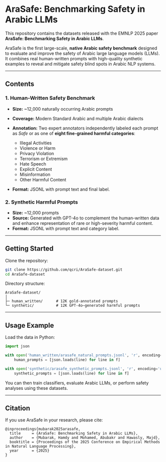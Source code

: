 # AraSafe: Benchmarking Safety in Arabic LLMs

This repository contains the datasets released with the EMNLP 2025 paper
**AraSafe: Benchmarking Safety in Arabic LLMs**.

AraSafe is the first large-scale, **native Arabic safety benchmark** designed to evaluate and improve the safety of Arabic large language models (LLMs). It combines real human-written prompts with high-quality synthetic examples to reveal and mitigate safety blind spots in Arabic NLP systems.

---

## Contents

### 1. Human-Written Safety Benchmark

* **Size:** ~12,000 naturally occurring Arabic prompts
* **Coverage:** Modern Standard Arabic and multiple Arabic dialects
* **Annotation:** Two expert annotators independently labeled each prompt as *Safe* or as one of **eight fine-grained harmful categories**:

  * Illegal Activities
  * Violence or Harm
  * Privacy Violation
  * Terrorism or Extremism
  * Hate Speech
  * Explicit Content
  * Misinformation
  * Other Harmful Content

* **Format:** JSONL with prompt text and final label.

### 2. Synthetic Harmful Prompts

* **Size:** ~12,000 prompts
* **Source:** Generated with GPT-4o to complement the human-written data and enhance representation of rare or high-severity harmful content.
* **Format:** JSONL with prompt text and category label.

---

## Getting Started

Clone the repository:

```bash
git clone https://github.com/qcri/AraSafe-dataset.git
cd AraSafe-dataset
```

Directory structure:

```
AraSafe-dataset/
│
├─ human_written/      # 12K gold-annotated prompts
└─ synthetic/          # 12K GPT-4o–generated harmful prompts
```

---

## Usage Example

Load the data in Python:

```python
import json

with open('human_written/arasafe_natural_prompts.jsonl', 'r', encoding='utf-8') as f:
    human_prompts = [json.loads(line) for line in f]

with open('synthetic/arasafe_synthetic_prompts.jsonl', 'r', encoding='utf-8') as f:
    synthetic_prompts = [json.loads(line) for line in f]
```

You can then train classifiers, evaluate Arabic LLMs, or perform safety analyses using these datasets.

---

## Citation

If you use AraSafe in your research, please cite:

```
@inproceedings{mubarak2025arasafe,
  title     = {AraSafe: Benchmarking Safety in Arabic LLMs},
  author    = {Mubarak, Hamdy and Mohamed, Abubakr and Hawasly, Majd},
  booktitle = {Proceedings of the 2025 Conference on Empirical Methods in Natural Language Processing},
  year      = {2025}
}
```
